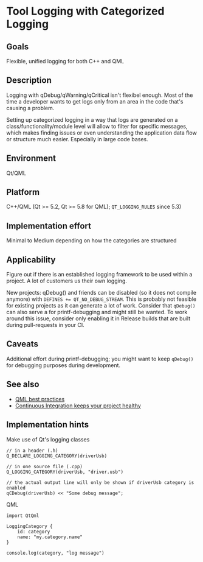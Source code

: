 # Tool Logging with Categorized Logging

## Goals
Flexible, unified logging for both C++ and QML

## Description
Logging with qDebug/qWarning/qCritical isn't flexibel enough. Most of the time a developer wants to get logs only from an area in the code that's causing a problem.

Setting up categorized logging in a way that logs are generated on a class/functionality/module level will allow to filter for specific messages, which makes finding issues or even understanding the application data flow or structure much easier. Especially in large code bases.

## Environment
Qt/QML

## Platform
C++/QML (Qt >= 5.2, Qt >= 5.8 for QML); `QT_LOGGING_RULES` since 5.3)

## Implementation effort
Minimal to Medium depending on how the categories are structured

## Applicability
Figure out if there is an established logging framework to be used within a project. A lot of customers us their own logging.

New projects: qDebug() and friends can be disabled (so it does not compile anymore) with `DEFINES += QT_NO_DEBUG_STREAM`. This is probably not feasible for existing projects as it can generate a lot of work. Consider that `qDebug()` can also serve a for printf-debugging and might still be wanted. To work around this issue, consider only enabling it in Release builds that are built during pull-requests in your CI.

## Caveats
Additional effort during printf-debugging; you might want to keep `qDebug()` for debugging purposes during development.

## See also
* [QML best practices](https://toolbox.basyskom.com/8)
* [Continuous Integration keeps your project healthy](https://toolbox.basyskom.com/3)

## Implementation hints
Make use of Qt's logging classes

```
// in a header (.h)
Q_DECLARE_LOGGING_CATEGORY(driverUsb)
 
// in one source file (.cpp)
Q_LOGGING_CATEGORY(driverUsb, "driver.usb")
 
// the actual output line will only be shown if driverUsb category is enabled
qCDebug(driverUsb) << "Some debug message";
```


QML
```
import QtQml
 
LoggingCategory {
    id: category
    name: "my.category.name"
}
 
console.log(category, "log message")
```
